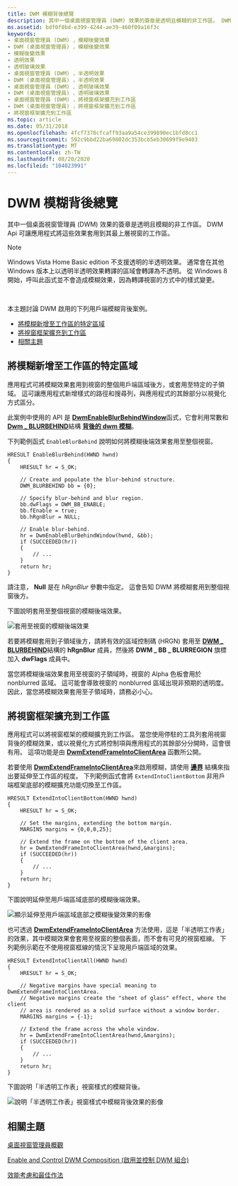 ```yaml
---
title: DWM 模糊背後總覽
description: 其中一個桌面視窗管理員 (DWM) 效果的簽章是透明且模糊的非工作區。 DWM Api 可讓應用程式將這些效果套用到其最上層視窗的工作區。
ms.assetid: bdf0f8bd-e399-4244-ae39-460f09a16f3c
keywords:
- 桌面視窗管理員 (DWM) ，模糊後變效果
- DWM (桌面視窗管理員) ，模糊後變效果
- 模糊後變效果
- 透明效果
- 透明玻璃效果
- 桌面視窗管理員 (DWM) ，半透明效果
- DWM (桌面視窗管理員) ，半透明效果
- 桌面視窗管理員 (DWM) 、透明玻璃效果
- DWM (桌面視窗管理員) 、透明玻璃效果
- 桌面視窗管理員 (DWM) ，將視窗框架擴充到工作區
- DWM (桌面視窗管理員) ，將視窗框架擴充到工作區
- 將視窗框架擴充到工作區
ms.topic: article
ms.date: 05/31/2018
ms.openlocfilehash: 4fcf7378cfcaff93aa9a54ce399890ec1bfd8cc1
ms.sourcegitcommit: 592c9bbd22ba69802dc353bcb5eb30699f9e9403
ms.translationtype: MT
ms.contentlocale: zh-TW
ms.lasthandoff: 08/20/2020
ms.locfileid: "104023991"
---
```

# <a name="dwm-blur-behind-overview"></a>DWM 模糊背後總覽

其中一個桌面視窗管理員 (DWM) 效果的簽章是透明且模糊的非工作區。 DWM Api 可讓應用程式將這些效果套用到其最上層視窗的工作區。

> [!Note]  
> Windows Vista Home Basic edition 不支援透明的半透明效果。 通常會在其他 Windows 版本上以透明半透明效果轉譯的區域會轉譯為不透明。
> 從 Windows 8 開始，呼叫此函式並不會造成模糊效果，因為轉譯視窗的方式中的樣式變更。


 

本主題討論 DWM 啟用的下列用戶端模糊背後案例。

-   [將模糊新增至工作區的特定區域](#adding-blur-to-a-specific-region-of-the-client-area)
-   [將視窗框架擴充到工作區](#extending-the-window-frame-into-the-client-area)
-   [相關主題](#related-topics)

## <a name="adding-blur-to-a-specific-region-of-the-client-area"></a>將模糊新增至工作區的特定區域

應用程式可將模糊效果套用到視窗的整個用戶端區域後方，或套用至特定的子領域。 這可讓應用程式新增樣式的路徑和搜尋列，與應用程式的其餘部分以視覺化方式區分。

此案例中使用的 API 是 [**DwmEnableBlurBehindWindow**](/windows/desktop/api/Dwmapi/nf-dwmapi-dwmenableblurbehindwindow)函式，它會利用常數和 [**Dwm \_ BLURBEHIND**](/windows/desktop/api/Dwmapi/ns-dwmapi-dwm_blurbehind)結構 [**背後的 dwm 模糊**](dwm-bb-constants.md)。

下列範例函式 `EnableBlurBehind` 說明如何將模糊後端效果套用至整個視窗。


```
HRESULT EnableBlurBehind(HWND hwnd)
{
    HRESULT hr = S_OK;

    // Create and populate the blur-behind structure.
    DWM_BLURBEHIND bb = {0};

    // Specify blur-behind and blur region.
    bb.dwFlags = DWM_BB_ENABLE;
    bb.fEnable = true;
    bb.hRgnBlur = NULL;

    // Enable blur-behind.
    hr = DwmEnableBlurBehindWindow(hwnd, &bb);
    if (SUCCEEDED(hr))
    {
        // ...
    }
    return hr;
}
```



請注意， **Null** 是在 *hRgnBlur* 參數中指定。 這會告知 DWM 將模糊套用到整個視窗後方。

下圖說明套用至整個視窗的模糊後端效果。

![套用至視窗的模糊後端效果](images/dwm-blurbehindwindow.png)

若要將模糊套用到子領域後方，請將有效的區域控制碼 (HRGN) 套用至 [**DWM \_ BLURBEHIND**](/windows/desktop/api/Dwmapi/ns-dwmapi-dwm_blurbehind)結構的 **hRgnBlur** 成員，然後將 **DWM \_ BB \_ BLURREGION** 旗標加入 **dwFlags** 成員中。

當您將模糊後端效果套用至視窗的子領域時，視窗的 Alpha 色板會用於 nonblurred 區域。 這可能會導致視窗的 nonblurred 區域出現非預期的透明度。 因此，當您將模糊效果套用至子領域時，請務必小心。

## <a name="extending-the-window-frame-into-the-client-area"></a>將視窗框架擴充到工作區

應用程式可以將視窗框架的模糊擴充到工作區。 當您使用停駐的工具列套用視窗背後的模糊效果，或以視覺化方式將控制項與應用程式的其餘部分分開時，這會很有用。 這項功能是由 [**DwmExtendFrameIntoClientArea**](/windows/desktop/api/Dwmapi/nf-dwmapi-dwmextendframeintoclientarea) 函數所公開。

若要使用 [**DwmExtendFrameIntoClientArea**](/windows/desktop/api/Dwmapi/nf-dwmapi-dwmextendframeintoclientarea)來啟用模糊，請使用 [**邊界**](/windows/win32/api/uxtheme/ns-uxtheme-margins) 結構來指出要延伸至工作區的程度。 下列範例函式會將 `ExtendIntoClientBottom` 非用戶端框架底部的模糊擴充功能切換至工作區。


```
HRESULT ExtendIntoClientBottom(HWND hwnd)
{
    HRESULT hr = S_OK;

    // Set the margins, extending the bottom margin.
    MARGINS margins = {0,0,0,25};

    // Extend the frame on the bottom of the client area.
    hr = DwmExtendFrameIntoClientArea(hwnd,&margins);
    if (SUCCEEDED(hr))
    {
        // ...
    }
    return hr;
}
```



下圖說明延伸至用戶端區域底部的模糊後端效果。

![顯示延伸至用戶端區域底部之模糊後變效果的影像](images/dwm-extendedbottom.png)

也可透過 [**DwmExtendFrameIntoClientArea**](/windows/desktop/api/Dwmapi/nf-dwmapi-dwmextendframeintoclientarea) 方法使用，這是「半透明工作表」的效果，其中模糊效果會套用至視窗的整個表面，而不會有可見的視窗框線。 下列範例示範在不使用視窗框線的情況下呈現用戶端區域的效果。


```
HRESULT ExtendIntoClientAll(HWND hwnd)
{
    HRESULT hr = S_OK;

    // Negative margins have special meaning to DwmExtendFrameIntoClientArea.
    // Negative margins create the "sheet of glass" effect, where the client 
    // area is rendered as a solid surface without a window border.
    MARGINS margins = {-1};

    // Extend the frame across the whole window.
    hr = DwmExtendFrameIntoClientArea(hwnd,&margins);
    if (SUCCEEDED(hr))
    {
        // ...
    }
    return hr;
}
```



下圖說明「半透明工作表」視窗樣式的模糊背後。

![說明「半透明工作表」視窗樣式中模糊背後效果的影像](images/dwm-sheetofglass.png)

## <a name="related-topics"></a>相關主題

<dl> <dt>

[桌面視窗管理員概觀](dwm-overview.md)
</dt> <dt>

[Enable and Control DWM Composition (啟用並控制 DWM 組合)](composition-ovw.md)
</dt> <dt>

[效能考慮和最佳作法](bestpractices-ovw.md)
</dt> </dl>

 

 